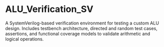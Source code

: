 # ALU_Verification_SV
A SystemVerilog-based verification environment for testing a custom ALU design. Includes testbench architecture, directed and random test cases, assertions, and functional coverage models to validate arithmetic and logical operations.
